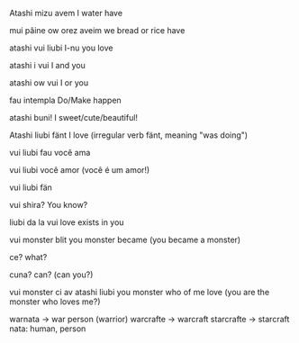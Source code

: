 Atashi mizu avem
I water have

mui pâine ow orez aveim
we bread or rice have

atashi vui liubi
I-nu you love

atashi i vui
I and you

atashi ow vui
I or you

fau intempla
Do/Make happen

atashi buni!
I sweet/cute/beautiful!

Atashi liubi fänt
I love (irregular verb fänt, meaning "was doing")

vui liubi fau
você ama

vui liubi
você amor (você é um amor!)

vui liubi fän

vui shira?
You know?

liubi da la vui
love exists in you

vui monster blit
you monster became (you became a monster)

ce?
what?

cuna?
can? (can you?)

vui monster ci av atashi liubi
you monster who of me love (you are the monster who loves me?)

warnata -> war person (warrior)
warcrafte -> warcraft
starcrafte -> starcraft
nata: human, person
